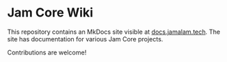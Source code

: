 # Jam Core Wiki

This repository contains an MkDocs site visible at [docs.jamalam.tech](https://docs.jamalam.tech). The site has documentation for various Jam Core projects.

Contributions are welcome!
